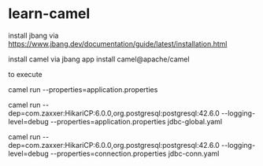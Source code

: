# learn-camel

install jbang via https://www.jbang.dev/documentation/guide/latest/installation.html

install camel via jbang app install camel@apache/camel

to execute

camel run --properties=application.properties



camel run --dep=com.zaxxer:HikariCP:6.0.0,org.postgresql:postgresql:42.6.0 --logging-level=debug --properties=application.properties jdbc-global.yaml 

camel run --dep=com.zaxxer:HikariCP:6.0.0,org.postgresql:postgresql:42.6.0 --logging-level=debug --properties=connection.properties jdbc-conn.yaml 
